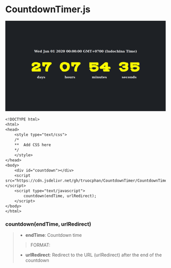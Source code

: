 # CountdownTimer.js

<img src="https://raw.githubusercontent.com/truocphan/CountdownTimer/master/CountdownTimer%202020-01-01%2000-00-00.png">

```
<!DOCTYPE html>
<html>
<head>
	<style type="text/css">
	/*
	**	Add CSS here
	*/
	</style>
</head>
<body>
	<div id="countdown"></div>
	<script src="https://cdn.jsdelivr.net/gh/truocphan/CountdownTimer/CountdownTimer.js"></script>
	<script type="text/javascript">
		countdown(endTime, urlRedirect);
	</script>
</body>
</html>
```

### countdown(endTime, urlRedirect)
> - **endTime**: Countdown time
>> FORMAT:
> - **urlRedirect**: Redirect to the URL (urlRedirect) after the end of the countdown
